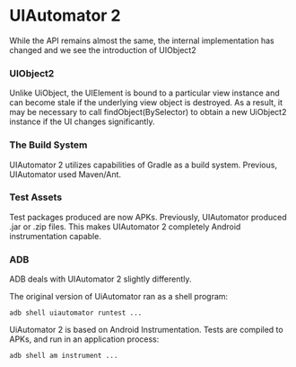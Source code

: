 # UIAutomator 2

While the API remains almost the same, the internal implementation has changed and we see the introduction of UIObject2

### UIObject2

Unlike UiObject, the UIElement is bound to a particular view instance and can become stale if the underlying view object is destroyed. As a result, it may be necessary to call findObject(BySelector) to obtain a new UiObject2 instance if the UI changes significantly.

### The Build System

UIAutomator 2 utilizes capabilities of Gradle as a build system. Previous, UIAutomator used Maven/Ant. 

### Test Assets

Test packages produced are now APKs. Previously, UIAutomator produced .jar or .zip files. This makes UIAutomator 2 completely Android instrumentation capable.

### ADB

ADB deals with UIAutomator 2 slightly differently.

The original version of UiAutomator ran as a shell program:

```adb shell uiautomator runtest ...```

UiAutomator 2 is based on Android Instrumentation. Tests are compiled to APKs, and run in an application process:

```adb shell am instrument ...```
